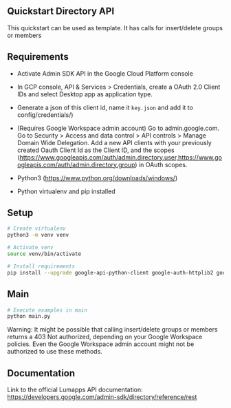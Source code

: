 ## Quickstart Directory API

This quickstart can be used as template. It has calls for insert/delete groups or members

## Requirements

- Activate Admin SDK API in the Google Cloud Platform console

- In GCP console, API & Services > Credentials, create a OAuth 2.0 Client IDs and select Desktop app as application type.

- Generate a json of this client id, name it `key.json` and add it to config/credentials/)

- (Requires Google Workspace admin account) Go to admin.google.com. Go to Security > Access and data control > API controls > Manage Domain Wide Delegation. Add a new API clients with your previously created Oauth Client Id as the Client ID, and the scopes (https://www.googleapis.com/auth/admin.directory.user,https://www.googleapis.com/auth/admin.directory.group) in OAuth scopes.

- Python3 (https://www.python.org/downloads/windows/)

- Python virtualenv and pip installed

## Setup

```bash
# Create virtualenv
python3 -m venv venv

# Activate venv
source venv/bin/activate

# Install requirements
pip install --upgrade google-api-python-client google-auth-httplib2 google-auth-oauthlib
```

## Main

```bash
# Execute examples in main
python main.py
```

Warning: It might be possible that calling insert/delete groups or members returns a 403 Not authorized, depending on your Google Workspace policies. Even the Google Workspace admin account might not be authorized to use these methods.

## Documentation

Link to the official Lumapps API documentation: https://developers.google.com/admin-sdk/directory/reference/rest
